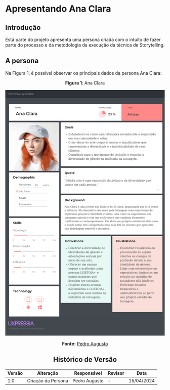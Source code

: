 # Apresentando Ana Clara

## Introdução

Está parte do projeto apresenta uma persona criada com o intuito de fazer parte do processo e da metodologia da execução da técnica de Storytelling.

## A persona

Na Figura 1, é possível observar os principais dados da persona Ana Clara:

<center>


 **Figura 1**: Ana Clara

<img src="https://raw.githubusercontent.com/Requisitos-de-Software/2024.1-CarteiradeTrabalhoDigital/main/Midia/ImagensStorytelling/Ana Clara.png">

**Fonte:** [Pedro Augusto](https://github.com/Izarias)

<center>

## Histórico de Versão

| Versão | Alteração | Responsável | Revisor | Data |
| - | - | - | - | - |
| 1.0 | Criação da Persona | Pedro Augusto | - | 15/04/2024 |
